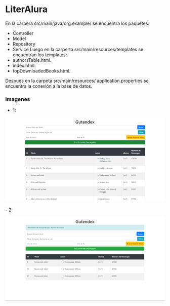# LiterAlura
En la carpera src/main/java/org.example/ se encuentra los paquetes:
- Controller
- Model
- Repository
- Service
Luego en la carperta src/main/resources/templates se encuentran los templates:
- authorsTable.html.
- index.html.
- topDownloadedBooks.html.

Despues en la carpeta src/main/resources/ application.properties se encuentra la conexión a la base de datos.
### Imagenes
- 1:
<div align="center"> 
  
![Alter](src/main/java/org/example/img/img.png)

</div>
- 2:
<div align="center"> 
  
![Alter](src/main/java/org/example/img/img_1.png)

</div>





